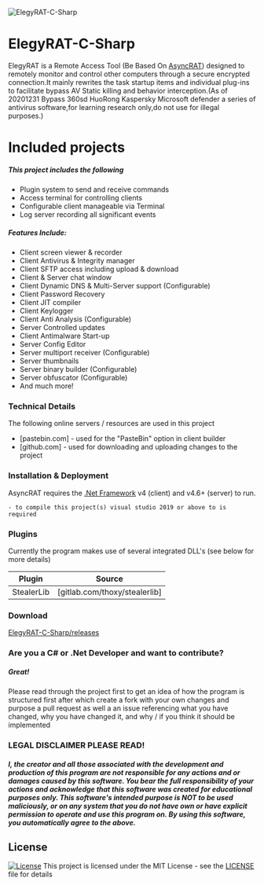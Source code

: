 ![ElegyRAT-C-Sharp](https://raw.githubusercontent.com/zhaoweiho/ElegyRAT-C-Sharp/main/Start.png)

# ElegyRAT-C-Sharp

ElegyRAT is a Remote Access Tool (Be Based On [AsyncRAT](https://github.com/NYAN-x-CAT/AsyncRAT-C-Sharp)) designed to remotely monitor and control other computers through a secure encrypted connection.It mainly rewrites the task startup items and individual plug-ins to facilitate bypass AV Static killing and behavior interception.(As of 20201231 Bypass 360sd HuoRong Kaspersky Microsoft defender a series of antivirus software,for learning research only,do not use for illegal purposes.)

# Included projects

##### This project includes the following

- Plugin system to send and receive commands
- Access terminal for controlling clients
- Configurable client manageable via Terminal
- Log server recording all significant events

##### Features Include:

- Client screen viewer & recorder
- Client Antivirus & Integrity manager
- Client SFTP access including upload & download
- Client & Server chat window
- Client Dynamic DNS & Multi-Server support (Configurable)
- Client Password Recovery
- Client JIT compiler
- Client Keylogger
- Client Anti Analysis (Configurable)
- Server Controlled updates
- Client Antimalware Start-up
- Server Config Editor
- Server multiport receiver (Configurable)
- Server thumbnails
- Server binary builder (Configurable)
- Server obfuscator (Configurable)
- And much more!

### Technical Details

The following online servers / resources are used in this project

- [pastebin.com] - used for the "PasteBin" option in client builder
- [github.com] - used for downloading and uploading changes to the project

### Installation & Deployment

AsyncRAT requires the [.Net Framework](https://dotnet.microsoft.com/download/dotnet-framework/net46) v4 (client) and v4.6+ (server) to run.

```
- to compile this project(s) visual studio 2019 or above to is required
```

### Plugins

Currently the program makes use of several integrated DLL's (see below for more details)

| Plugin     | Source                        |
| ---------- | ----------------------------- |
| StealerLib | [gitlab.com/thoxy/stealerlib] |

### Download

[ElegyRAT-C-Sharp/releases](https://github.com/zhaoweiho/ElegyRAT-C-Sharp/releases)

### Are you a C# or .Net Developer and want to contribute?

##### Great!

Please read through the project first to get an idea of how the program is structured first after which create a fork with your own changes and purpose a pull request as well a an issue referencing what you have changed, why you have changed it, and why / if you think it should be implemented

### LEGAL DISCLAIMER PLEASE READ!

##### I, the creator and all those associated with the development and production of this program are not responsible for any actions and or damages caused by this software. You bear the full responsibility of your actions and acknowledge that this software was created for educational purposes only. This software's intended purpose is NOT to be used maliciously, or on any system that you do not have own or have explicit permission to operate and use this program on. By using this software, you automatically agree to the above.

## License

[![License](https://camo.githubusercontent.com/e754645b75702ffcc623fb15d15bd88c0d988ee8a304791fc009ce45268faed6/687474703a2f2f696d672e736869656c64732e696f2f3a6c6963656e73652d6d69742d626c75652e7376673f7374796c653d666c61742d737175617265)](https://github.com/NYAN-x-CAT/AsyncRAT-C-Sharp/blob/master/LICENSE) This project is licensed under the MIT License - see the [LICENSE](https://github.com/NYAN-x-CAT/AsyncRAT-C-Sharp/blob/master/LICENSE) file for details
